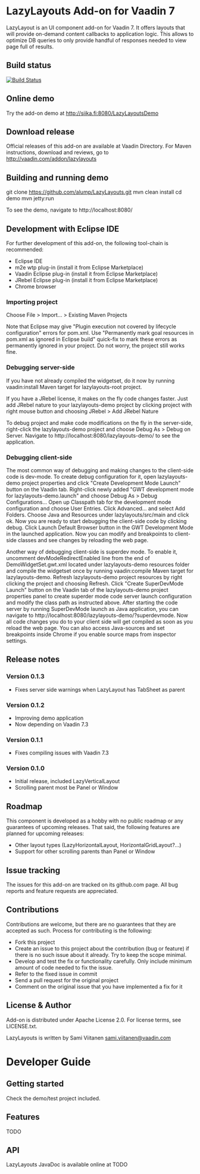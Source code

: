 # LazyLayouts Add-on for Vaadin 7

LazyLayout is an UI component add-on for Vaadin 7. It offers layouts that will provide on-demand content callbacks to
application logic. This allows to optimize DB queries to only provide handful of responses needed to view page full of
results.

## Build status

[![Build Status](http://siika.fi:8888/jenkins/job/LazyLayouts%20(Vaadin)/badge/icon)](http://siika.fi:8888/jenkins/job/LazyLayouts%20(Vaadin)/)

## Online demo

Try the add-on demo at http://siika.fi:8080/LazyLayoutsDemo

## Download release

Official releases of this add-on are available at Vaadin Directory. For Maven instructions, download and reviews, go to
http://vaadin.com/addon/lazylayouts

## Building and running demo

git clone https://github.com/alump/LazyLayouts.git
mvn clean install
cd demo
mvn jetty:run

To see the demo, navigate to http://localhost:8080/

## Development with Eclipse IDE

For further development of this add-on, the following tool-chain is recommended:
- Eclipse IDE
- m2e wtp plug-in (install it from Eclipse Marketplace)
- Vaadin Eclipse plug-in (install it from Eclipse Marketplace)
- JRebel Eclipse plug-in (install it from Eclipse Marketplace)
- Chrome browser

### Importing project

Choose File > Import... > Existing Maven Projects

Note that Eclipse may give "Plugin execution not covered by lifecycle configuration" errors for pom.xml. Use "Permanently mark goal resources in pom.xml as ignored in Eclipse build" quick-fix to mark these errors as permanently ignored in your project. Do not worry, the project still works fine. 

### Debugging server-side

If you have not already compiled the widgetset, do it now by running vaadin:install Maven target for lazylayouts-root project.

If you have a JRebel license, it makes on the fly code changes faster. Just add JRebel nature to your lazylayouts-demo project by clicking project with right mouse button and choosing JRebel > Add JRebel Nature

To debug project and make code modifications on the fly in the server-side, right-click the lazylayouts-demo project and choose Debug As > Debug on Server. Navigate to http://localhost:8080/lazylayouts-demo/ to see the application.

### Debugging client-side

The most common way of debugging and making changes to the client-side code is dev-mode. To create debug configuration for it, open lazylayouts-demo project properties and click "Create Development Mode Launch" button on the Vaadin tab. Right-click newly added "GWT development mode for lazylayouts-demo.launch" and choose Debug As > Debug Configurations... Open up Classpath tab for the development mode configuration and choose User Entries. Click Advanced... and select Add Folders. Choose Java and Resources under lazylayouts/src/main and click ok. Now you are ready to start debugging the client-side code by clicking debug. Click Launch Default Browser button in the GWT Development Mode in the launched application. Now you can modify and breakpoints to client-side classes and see changes by reloading the web page. 

Another way of debugging client-side is superdev mode. To enable it, uncomment devModeRedirectEnabled line from the end of DemoWidgetSet.gwt.xml located under lazylayouts-demo resources folder and compile the widgetset once by running vaadin:compile Maven target for lazylayouts-demo. Refresh lazylayouts-demo project resources by right clicking the project and choosing Refresh. Click "Create SuperDevMode Launch" button on the Vaadin tab of the lazylayouts-demo project properties panel to create superder mode code server launch configuration and modify the class path as instructed above. After starting the code server by running SuperDevMode launch as Java application, you can navigate to http://localhost:8080/lazylayouts-demo/?superdevmode. Now all code changes you do to your client side will get compiled as soon as you reload the web page. You can also access Java-sources and set breakpoints inside Chrome if you enable source maps from inspector settings. 

 
## Release notes

### Version 0.1.3
- Fixes server side warnings when LazyLayout has TabSheet as parent

### Version 0.1.2
- Improving demo application
- Now depending on Vaadin 7.3

### Version 0.1.1
- Fixes compiling issues with Vaadin 7.3

### Version 0.1.0
- Initial release, included LazyVerticalLayout
- Scrolling parent most be Panel or Window

## Roadmap

This component is developed as a hobby with no public roadmap or any guarantees of upcoming releases. That said, the
following features are planned for upcoming releases:
- Other layout types (LazyHorizontalLayout, HorizontalGridLayout?...)
- Support for other scrolling parents than Panel or Window

## Issue tracking

The issues for this add-on are tracked on its github.com page. All bug reports and feature requests are appreciated. 

## Contributions

Contributions are welcome, but there are no guarantees that they are accepted as such. Process for contributing is the following:
- Fork this project
- Create an issue to this project about the contribution (bug or feature) if there is no such issue about it already. Try to keep the scope minimal.
- Develop and test the fix or functionality carefully. Only include minimum amount of code needed to fix the issue.
- Refer to the fixed issue in commit
- Send a pull request for the original project
- Comment on the original issue that you have implemented a fix for it

## License & Author

Add-on is distributed under Apache License 2.0. For license terms, see LICENSE.txt.

LazyLayouts is written by Sami Viitanen <sami.viitanen@vaadin.com>

# Developer Guide

## Getting started

Check the demo/test project included.

## Features

TODO

## API

LazyLayouts JavaDoc is available online at TODO